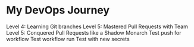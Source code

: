 # My DevOps Journey
Level 4: Learning Git branches
Level 5: Mastered Pull Requests with Team
Level 5: Conquered Pull Requests like a Shadow Monarch
Test push for workflow
Test workflow run
Test with new secrets
